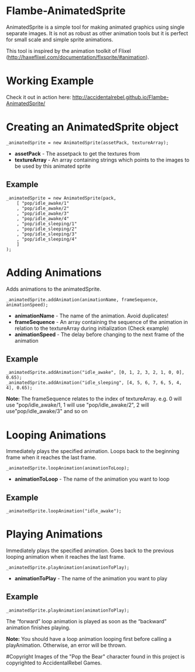 # Flambe-AnimatedSprite
AnimatedSprite is a simple tool for making animated graphics using single separate images. It is not as robust as other animation tools but it is perfect for small scale and simple sprite animations.

This tool is inspired by the animation toolkit of Flixel (http://haxeflixel.com/documentation/flxsprite/#animation).

# Working Example
Check it out in action here: http://accidentalrebel.github.io/Flambe-AnimatedSprite/

# Creating an AnimatedSprite object

```
_animatedSprite = new AnimatedSprite(assetPack, textureArray); 
```
* **assetPack** - The assetpack to get the textures from
* **textureArray** - An array containing strings which points to the images to be used by this animated sprite

## Example
```
_animatedSprite = new AnimatedSprite(pack, 
	[ "pop/idle_awake/1"
	, "pop/idle_awake/2"
	, "pop/idle_awake/3"
	, "pop/idle_awake/4"
	, "pop/idle_sleeping/1"
	, "pop/idle_sleeping/2"
	, "pop/idle_sleeping/3"
	, "pop/idle_sleeping/4"
	]
);
```
# Adding Animations
Adds animations to the animatedSprite.

```
_animatedSprite.addAnimation(animationName, frameSequence, animationSpeed);
```
* **animationName** - The name of the animation. Avoid duplicates!
* **frameSequence** - An array containing the sequence of the animation in relation to the textureArray during initialization (Check example)
* **animationSpeed** - The delay before changing to the next frame of the animation

## Example

```
_animatedSprite.addAnimation("idle_awake", [0, 1, 2, 3, 2, 1, 0, 0], 0.65);
_animatedSprite.addAnimation("idle_sleeping", [4, 5, 6, 7, 6, 5, 4, 4], 0.65);
```
**Note:** The frameSequence relates to the index of textureArray. e.g. 0 will use "pop/idle_awake/1, 1 will use "pop/idle_awake/2", 2 will use"pop/idle_awake/3" and so on

# Looping Animations
Immediately plays the specified animation. Loops back to the beginning frame when it reaches the last frame.

```
_animatedSprite.loopAnimation(animationToLoop);
```
* **animationToLoop** - The name of the animation you want to loop

## Example
```
_animatedSprite.loopAnimation("idle_awake");
```

# Playing Animations
Immediately plays the specified animation. Goes back to the previous looping animation when it reaches the last frame.

```
_animatedSprite.playAnimation(animationToPlay);
```
	
* **animationToPlay** - The name of the animation you want to play	

## Example
```
_animatedSprite.playAnimation(animationToPlay);
```
The “forward” loop animation is played as soon as the “backward” animation finishes playing.

**Note:** You should have a loop animation looping first before calling a playAnimation. Otherwise, an error will be thrown.

#Copyright
Images of the "Pop the Bear" character found in this project is copyrighted to AccidentalRebel Games.
